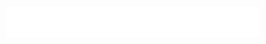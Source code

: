 
<h1 align="center">
  <img src="https://raw.githubusercontent.com/nikhil1905-n/name.svg/master/name.svg" alt="Nikhil N" />
</h1>
